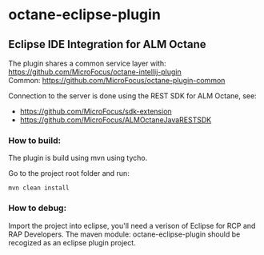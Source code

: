 # octane-eclipse-plugin
## Eclipse IDE Integration for ALM Octane

The plugin shares a common service layer with: https://github.com/MicroFocus/octane-intellij-plugin <br>
Common: https://github.com/MicroFocus/octane-plugin-common <br>

Connection to the server is done using the REST SDK for ALM Octane, see: <br>
* https://github.com/MicroFocus/sdk-extension
* https://github.com/MicroFocus/ALMOctaneJavaRESTSDK

### How to build:
The plugin is build using mvn using tycho.

Go to the project root folder and run: 
```
mvn clean install
```

### How to debug: 
Import the project into eclipse, you'll need a verison of Eclipse for RCP and RAP Developers.
The maven module: octane-eclipse-plugin should be recogized as an eclipse plugin project.
